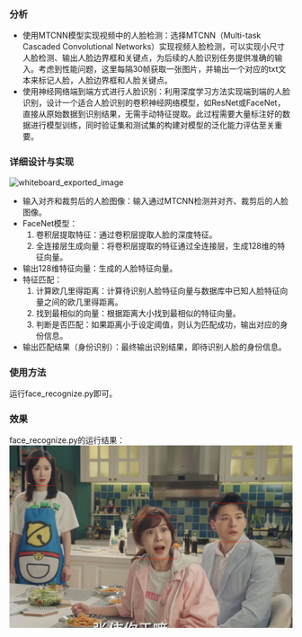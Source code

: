 ### 分析

- 使用MTCNN模型实现视频中的人脸检测：选择MTCNN（Multi-task Cascaded Convolutional Networks）实现视频人脸检测，可以实现小尺寸人脸检测、输出人脸边界框和关键点，为后续的人脸识别任务提供准确的输入。考虑到性能问题，这里每隔30帧获取一张图片，并输出一个对应的txt文本来标记人脸，人脸边界框和人脸关键点。
- 使用神经网络端到端方式进行人脸识别：利用深度学习方法实现端到端的人脸识别，设计一个适合人脸识别的卷积神经网络模型，如ResNet或FaceNet，直接从原始数据到识别结果，无需手动特征提取。此过程需要大量标注好的数据进行模型训练，同时验证集和测试集的构建对模型的泛化能力评估至关重要。

### 详细设计与实现

![whiteboard_exported_image](D:\download\whiteboard_exported_image.png)

- 输入对齐和裁剪后的人脸图像：输入通过MTCNN检测并对齐、裁剪后的人脸图像。
- FaceNet模型：
  1. 卷积层提取特征：通过卷积层提取人脸的深度特征。
  2. 全连接层生成向量：将卷积层提取的特征通过全连接层，生成128维的特征向量。
- 输出128维特征向量：生成的人脸特征向量。
- 特征匹配：
  1. 计算欧几里得距离：计算待识别人脸特征向量与数据库中已知人脸特征向量之间的欧几里得距离。
  2. 找到最相似的向量：根据距离大小找到最相似的特征向量。
  3. 判断是否匹配：如果距离小于设定阈值，则认为匹配成功，输出对应的身份信息。
- 输出匹配结果（身份识别）：最终输出识别结果，即待识别人脸的身份信息。

### 使用方法

运行face_recognize.py即可。

### 效果

face_recognize.py的运行结果：
![1715791363840](image/README/1715791363840.png)
